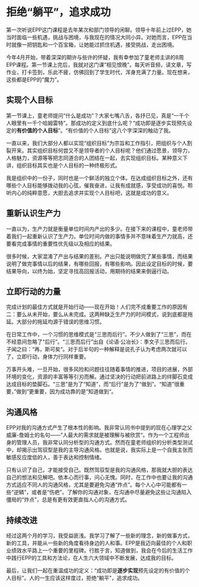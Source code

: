 # 拒绝“躺平”，追求成功

第一次听说EPP这门课程是去年某次和部门领导的闲聊。领导十年前上过EPP，她当时面临一些机遇，挑战与困境，与我现在的情况大同小异。对她而言，EPP在当时就像一把钥匙和一个百宝箱，让她能过抓住机遇，接受挑战，走出困境。

今年4月开始，带着深深的期许与些许的怀疑，我有幸参加了童老师主讲的8周EPP课程。第一节课上完后，我就对这门课“相见恨晚”。每天听音频，读文章，写作业，打卡签到，乐此不疲，仿佛回到了学生时代，浑身充满了力量。现在想来，这些都是EPP的“魔力”。

## 实现个人目标

第一节课上，童老师提问“什么是成功”？大家七嘴八舌，各抒已见，真是“一千个人眼里有一千个哈姆雷特”。那成功的定义到底什么呢？“成功即是逐步实现预先设定的**有价值的个人目标**”。“有价值的个人目标”这八个字深深的触动了我。

一直以来，我们大部分人都以实现“组织目标”为宗旨和工作指引，把组织与个人割裂开来。其实组织目标何尝又不是领导者的个人目标呢？他们通过愿景，领导力，人格魅力，资源等等把志同道合的人团结在一起，去实现组织目标。某种意义下讲，组织目标其实也是个人目标的一种终极形式。

我是组织中的一份子，同时也是一个鲜活的独立个体。在达成组织目标之外，还有哪些个人目标能够拨动我的心弦，催我奋进，让我有成就感，享受成功的喜悦。聆听内心的纯粹意愿，大胆去追求并实现个人目标吧，这就是成功的意义。

## 重新认识生产力

一直以为，生产力就是衡量单位时间内产出的多少。在接下来的课程中，童老师带着我们一起重新认识了生产力。单位时间内做的事情多并不意味着生产力就高，还要看完成事情的重要性优先级以及相应的结果。

很多时候，大家混淆了产出与结果的差别。产出只能说明做完了某些事情，而结果说明了做完事情以后的结果，有哪些回报，有哪些影响。因此设定目标的时候，要结果导向，以终为始，坚定寻找高回报活动，用期待的结果来倒逼行动。

## 立即行动的力量

完成计划的最佳方式就是开始行动——现在开始！人们完不成重要工作的原因有二：要么从未开始，要么从未完成。这两种缺乏生产力的时间模式，说到底都是拖延。大部分的拖延均源于错误的思维习惯。

在日常工作中，一个习惯的思维模式是“三思而后行”。不少人做到了“三思”，而在不经意间忽略了“后行”。“三思而后行”出自《论语·公冶长》：季文子三思而后行。子闻之曰：“再，斯可矣“。对于后半句的一种解释是说孔子认为考虑两次就可以了，立即行动，身体力行同样重要。

万事开头难，一旦开始，很多风险和问题往往随着事情的推进，项目的进展，外部环境的变化，资源的丰富等等引刃而解。通过坚决的行动把前进路上的绊脚石变成达成目标的垫脚石。“三思”是为了“知道”，而“后行”是为了“做到”。“知道”很重要，”做到“更重要，因为成功靠的是”知道做到“。

## 沟通风格

 EPP对我的沟通方式产生了根本性的影响。我非常认同书中提到的现在心理学之父威廉-詹姆士的名句——”人最大的需求就是被理解与被欣赏“。作为一个工程师出身的管理人员，我非常认同分析型的沟通方式。然而在童老师组织的分析类型测试中，却揭示出驾驭型是我的主导沟通风格。也就是说，我实际上是一个自我主张而敏感反应度低的人，善于表达和控制情绪。

只有认识了自己，才能接受自己。既然驾驭型是我的沟通风格，那我就大胆的表达自己的想法和见解吧。依本心而行事，问心无愧。同时，在工作中也要让我的沟通方式适应不同人的沟通风格，尤其是要避免沟通“炸点”。每个人心中可能都有一些“逆鳞”，或者是“伤疤”。了解你的沟通对象，在沟通中尽量避免这些让沟通陷入僵局的“炸点”，总是有更有效更直指人心的沟通方式。

## 持续改进

经过这两个月的学习，我受益匪浅。我学习了解了一些新的理念，新的做事方式，新的工具，并能从一些新的角度看待身边的人和事。EPP是我迈向最佳的个人和职业绩效水平路上一个重要的里程碑。行胜于言，知道做到，我会在今后的生活工作中践行EPP的工具和方法论，在人生六大领域中不断发展，达成我的目标。

最后，让我们一起在重温成功的定义：“成功即是**逐步实现**预先设定的有价值的个人目标”。人的一生应该这样度过，拒绝“躺平”，追求成功。





